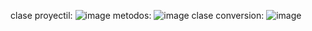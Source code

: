 clase proyectil:
![image](https://github.com/user-attachments/assets/0f6defcc-3051-4e15-b269-e8b4bbdcaad3)
metodos:
![image](https://github.com/user-attachments/assets/7d795065-13e3-4266-a68f-e7c7654a4a57)
clase conversion:
![image](https://github.com/user-attachments/assets/8089770e-94c9-4718-bdd7-92ea5cf87b38)



